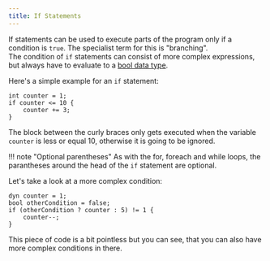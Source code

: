 ```yaml
---
title: If Statements
---
```


If statements can be used to execute parts of the program only if a condition is `true`. The specialist term for this is "branching". <br>
The condition of `if` statements can consist of more complex expressions, but always have to evaluate to a [bool data type](../data-types#the-bool-data-type).

Here's a simple example for an `if` statement:
```spice
int counter = 1;
if counter <= 10 {
	counter += 3;
}
```
The block between the curly braces only gets executed when the variable `counter` is less or equal 10, otherwise it is going to be ignored.

!!! note "Optional parentheses"
    As with the for, foreach and while loops, the parantheses around the head of the `if` statement are optional.

Let's take a look at a more complex condition:
```spice
dyn counter = 1;
bool otherCondition = false;
if (otherCondition ? counter : 5) != 1 {
	counter--;
}
```

This piece of code is a bit pointless but you can see, that you can also have more complex conditions in there.